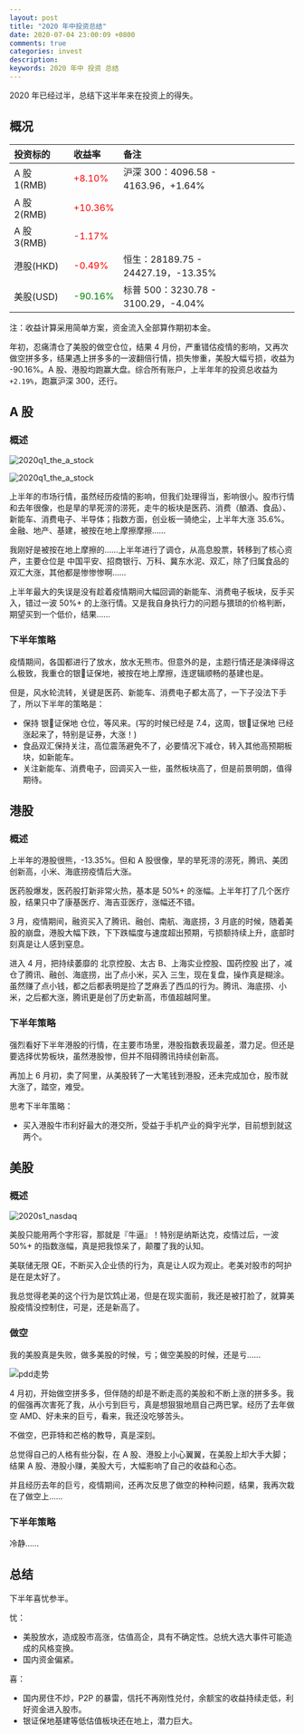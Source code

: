 ```yaml
---
layout: post
title: "2020 年中投资总结"
date: 2020-07-04 23:00:09 +0800
comments: true
categories: invest
description: 
keywords: 2020 年中 投资 总结
---
```

2020 年已经过半，总结下这半年来在投资上的得失。

## 概况

|投资标的|收益率|备注|
|:--|:--|:--|
|A 股 1(RMB)|<font color="red">+8.10%</font>|沪深 300：4096.58 - 4163.96，+1.64%|
|A 股 2(RMB)|<font color="red">+10.36%</font>|
|A 股 3(RMB)|<font color="red">-1.17%</font>||
|港股(HKD)|<font color="red">-0.49%</font>|恒生：28189.75 - 24427.19，-13.35%|
|美股(USD)|<font color="green">-90.16%</font>|标普 500：3230.78 - 3100.29，-4.04%|
    
注：收益计算采用简单方案，资金流入全部算作期初本金。

年初，忍痛清仓了美股的做空仓位，结果 4 月份，严重错估疫情的影响，又再次做空拼多多，结果遇上拼多多的一波翻倍行情，损失惨重，美股大幅亏损，收益为 -90.16%。A 股、港股均跑赢大盘。综合所有账户，上半年年的投资总收益为 `+2.19%`，跑赢沪深 300，还行。

## A 股
### 概述
![2020q1_the_a_stock](/images/2020-07-04-2020midyear-invest-summary/2020s1_the_a_stock.PNG)

![2020q1_the_a_stock](/images/2020-07-04-2020midyear-invest-summary/2020s1_the_a_stock_rise.PNG)

上半年的市场行情，虽然经历疫情的影响，但我们处理得当，影响很小。股市行情和去年很像，也是旱的旱死涝的涝死，走牛的板块是医药、消费（酿酒、食品）、新能车、消费电子、半导体；指数方面，创业板一骑绝尘，上半年大涨 35.6%。金融、地产、基建，被按在地上摩擦摩擦……

我刚好是被按在地上摩擦的……上半年进行了调仓，从高息股票，转移到了核心资产，主要仓位是 中国平安、招商银行、万科、冀东水泥、双汇，除了归属食品的双汇大涨，其他都是惨惨惨啊……

上半年最大的失误是没有趁着疫情期间大幅回调的新能车、消费电子板块，反手买入，错过一波 50%+ 的上涨行情。又是我自身执行力的问题与猥琐的价格判断，期望买到一个低价，结果……

### 下半年策略
疫情期间，各国都进行了放水，放水无熊市。但意外的是，主题行情还是演绎得这么极致，我重仓的银证保地，被按在地上摩擦，连逻辑顺畅的基建也是。

但是，风水轮流转，关键是医药、新能车、消费电子都太高了，一下子没法下手了，所以下半年的策略是：
* 保持 银证保地 仓位，等风来。(写的时候已经是 7.4，这周，银证保地 已经涨起来了，特别是证券，大涨！)
* 食品双汇保持关注，高位震荡避免不了，必要情况下减仓，转入其他高预期板块，如新能车。
* 关注新能车、消费电子，回调买入一些，虽然板块高了，但是前景明朗，值得期待。

## 港股
### 概述
上半年的港股很熊，-13.35%。但和 A 股很像，旱的旱死涝的涝死，腾讯、美团创新高，小米、海底捞疫情后大涨。

医药股爆发，医药股打新非常火热，基本是 50%+ 的涨幅。上半年打了几个医疗股，结果只中了康基医疗、海吉亚医疗，涨幅还不错。

3 月，疫情期间，融资买入了腾讯、融创、南航、海底捞，3 月底的时候，随着美股的崩盘，港股大幅下跌，下下跌幅度与速度超出预期，亏损额持续上升，底部时刻真是让人感到窒息。

进入 4 月，把持续萎靡的 北京控股、太古 B、上海实业控股、国药控股 出了，减仓了腾讯、融创、海底捞，出了点小米，买入 三生，现在复盘，操作真是糊涂。虽然赚了点小钱，都之后都表明是捡了芝麻丢了西瓜的行为。腾讯、海底捞、小米，之后都大涨，腾讯更是创了历史新高，市值超越阿里。

### 下半年策略
强烈看好下半年港股的行情，在主要市场里，港股指数表现最差，潜力足。但还是要选择优势板块，虽然港股惨，但并不阻碍腾讯持续创新高。

再加上 6 月初，卖了阿里，从美股转了一大笔钱到港股，还未完成加仓，股市就大涨了，踏空，难受。

思考下半年策略：
* 买入港股牛市利好最大的港交所，受益于手机产业的舜宇光学，目前想到就这两个。

## 美股
### 概述

![2020s1_nasdaq](/images/2020-07-04-2020midyear-invest-summary/2020s1_nasdaq.PNG)

美股只能用两个字形容，那就是『牛逼』！特别是纳斯达克，疫情过后，一波 50%+ 的指数涨幅，真是把我惊呆了，颠覆了我的认知。

美联储无限 QE，不断买入企业债的行为，真是让人叹为观止。老美对股市的呵护是在是太好了。

我总觉得老美的这个行为是饮鸩止渴，但是在现实面前，我还是被打脸了，就算美股疫情没控制住，可是，还是新高了。

### 做空
我的美股真是失败，做多美股的时候，亏；做空美股的时候，还是亏……

![pdd走势](/images/2020-07-04-2020midyear-invest-summary/2020s1_pdd.PNG)

4 月初，开始做空拼多多，但伴随的却是不断走高的美股和不断上涨的拼多多。我的倔强再次害死了我，从小亏到巨亏，真是想狠狠地扇自己两巴掌。经历了去年做空 AMD、好未来的巨亏，看来，我还没吃够苦头。

不做空，巴菲特和芒格的教导，真是深刻。

总觉得自己的人格有些分裂，在 A 股、港股上小心翼翼，在美股上却大手大脚；结果 A 股、港股小赚，美股大亏，大幅影响了自己的收益和心态。

并且经历去年的巨亏，疫情期间，还再次反思了做空的种种问题，结果，我再次栽在了做空上……

### 下半年策略
冷静……

## 总结
下半年喜忧参半。

忧：
* 美股放水，造成股市高涨，估值高企，具有不确定性。总统大选大事件可能造成的风格变换。
* 国内资金偏紧。

喜：
* 国内房住不炒，P2P 的暴雷，信托不再刚性兑付，余额宝的收益持续走低，利好资金进入股市。
* 银证保地基建等低估值板块还在地上，潜力巨大。